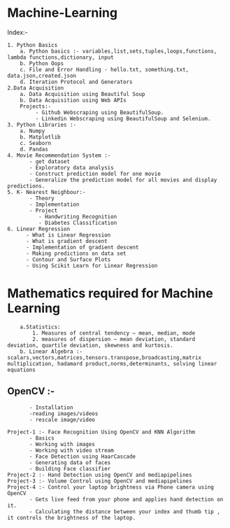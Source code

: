 # Machine-Learning
Index:-
   
    1. Python Basics
        a. Python basics :- variables,list,sets,tuples,loops,functions, lambda functions,dictionary, input
        b. Python Oops
        c. File and Error Handling - hello.txt, something.txt, data.json,created.json
        d. Iteration Protocol and Generators
    2.Data Acquisition
        a. Data Acquisition using Beautiful Soup 
        b. Data Acquisition using Web APIs
        Projects:-
             - Github Webscraping using BeautifulSoup.
             - Linkedin Webscraping using BeautifulSoup and Selenium.
    3. Python Libraries :-
        a. Numpy
        b. Matplotlib
        c. Seaborn
        d. Pandas
    4. Movie Recommendation System :-
           - get dataset
           - Exploratory data analysis
           - Construct prediction model for one movie
           - Generalize the prediction model for all movies and display predictions.
    5. K- Nearest Neighbour:-
           - Theory
           - Implementation
           - Project 
              - Handwriting Recognition
              - Diabetes Classification
    6. Linear Regression
          - What is Linear Regression
          - What is gradient descent
          - Implementation of gradient descent
          - Making predictions on data set
          - Contour and Surface Plots
          - Using Scikit Learn for Linear Regression
           
   # Mathematics required for Machine Learning
        a.Statistics:
            1. Measures of central tendency – mean, median, mode
            2. measures of dispersion – mean deviation, standard deviation, quartile deviation, skewness and kurtosis.
        b. Linear Algebra :- scalars,vectors,matrices,tensors.transpose,broadcasting,matrix multiplication, hadamard product,norms,determinants, solving linear equations
        
   ##  OpenCV :- 
           - Installation
           -reading images/videos
           - rescale image/video
           
    Project-1 :- Face Recognition Using OpenCV and KNN Algorithm
           - Basics
           - Working with images
           - Working with video stream
           - Face Detection using HaarCascade
           - Generating data of faces
           - Building Face classifier
    Project-2 :- Hand Detection using OpenCV and mediapipelines 
    Project-3 :- Volume Control using OpenCV and mediapipelines 
    Project-4 :- Control your laptop brightness via Phone camera using OpenCV
           - Gets live feed from your phone and applies hand detection on it.
           - Calculating the distance between your index and thumb tip , it controls the brightness of the laptop.
    
